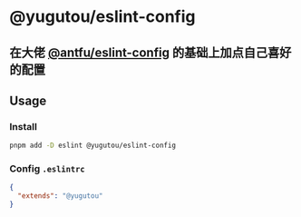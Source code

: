 # @yugutou/eslint-config

## 在大佬 [@antfu/eslint-config](https://npmjs.com/package/@antfu/eslint-config) 的基础上加点自己喜好的配置


## Usage

### Install

```bash
pnpm add -D eslint @yugutou/eslint-config
```

### Config `.eslintrc`

```json
{
  "extends": "@yugutou"
}
```

